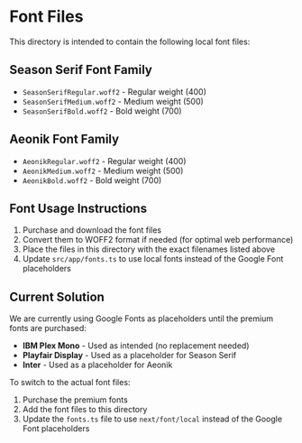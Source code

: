 # Font Files

This directory is intended to contain the following local font files:

## Season Serif Font Family
- `SeasonSerifRegular.woff2` - Regular weight (400)
- `SeasonSerifMedium.woff2` - Medium weight (500) 
- `SeasonSerifBold.woff2` - Bold weight (700)

## Aeonik Font Family
- `AeonikRegular.woff2` - Regular weight (400)
- `AeonikMedium.woff2` - Medium weight (500)
- `AeonikBold.woff2` - Bold weight (700)

## Font Usage Instructions

1. Purchase and download the font files
2. Convert them to WOFF2 format if needed (for optimal web performance)
3. Place the files in this directory with the exact filenames listed above
4. Update `src/app/fonts.ts` to use local fonts instead of the Google Font placeholders

## Current Solution

We are currently using Google Fonts as placeholders until the premium fonts are purchased:
- **IBM Plex Mono** - Used as intended (no replacement needed)
- **Playfair Display** - Used as a placeholder for Season Serif
- **Inter** - Used as a placeholder for Aeonik

To switch to the actual font files:
1. Purchase the premium fonts
2. Add the font files to this directory
3. Update the `fonts.ts` file to use `next/font/local` instead of the Google Font placeholders 